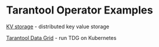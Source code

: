 # Tarantool Operator Examples

[KV storage](./kv) - distributed key value storage

[Tarantool Data Grid](./tarantool-data-grid) - run TDG on Kubernetes
